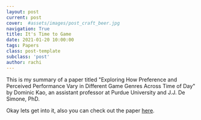 ```yaml
---
layout: post
current: post
cover:  #assets/images/post_craft_beer.jpg
navigation: True
title: It's Time to Game
date: 2021-01-20 10:00:00
tags: Papers
class: post-template
subclass: 'post'
author: rachi
---
```


This is my summary of a paper titled "Exploring How Preference and Perceived Performance Vary in Different Game Genres Across Time of Day" by Dominic Kao, an assistant professor at Purdue University and J.J. De Simone, PhD. 

Okay lets get into it, also you can check out the paper [here](http://people.csail.mit.edu/dkao/pdf/kao2019fdg3.pdf). 


